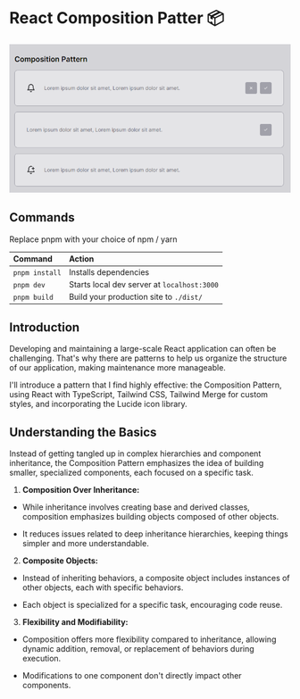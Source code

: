 # React Composition Patter 📦

![Notification Component](public/component-01.PNG)

## Commands

Replace pnpm with your choice of npm / yarn

| Command          | Action                                                         |
| :--------------- | :------------------------------------------------------------- |
| `pnpm install`   | Installs dependencies                                          |
| `pnpm dev`       | Starts local dev server at `localhost:3000`                    |
| `pnpm build`     | Build your production site to `./dist/`                        |

## Introduction

Developing and maintaining a large-scale React application can often be challenging. That's why there are patterns to help us organize the structure of our application, making maintenance more manageable.

I'll introduce a pattern that I find highly effective: the Composition Pattern, using React with TypeScript, Tailwind CSS, Tailwind Merge for custom styles, and incorporating the Lucide icon library.

## Understanding the Basics

Instead of getting tangled up in complex hierarchies and component inheritance, the Composition Pattern emphasizes the idea of building smaller, specialized components, each focused on a specific task.

1. **Composition Over Inheritance:**

- While inheritance involves creating base and derived classes, composition emphasizes building objects composed of other objects.

- It reduces issues related to deep inheritance hierarchies, keeping things simpler and more understandable.

2. **Composite Objects:**

- Instead of inheriting behaviors, a composite object includes instances of other objects, each with specific behaviors.

- Each object is specialized for a specific task, encouraging code reuse.

3. **Flexibility and Modifiability:**

- Composition offers more flexibility compared to inheritance, allowing dynamic addition, removal, or replacement of behaviors during execution.

- Modifications to one component don't directly impact other components.
